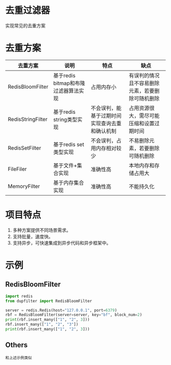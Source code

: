 # 去重过滤器

实现常见的去重方案

# 去重方案

| 去重方案             | 说明                       | 特点                     | 缺点                       |
|------------------|--------------------------|------------------------|--------------------------|  
| RedisBloomFilter | 基于redis bitmap和布隆过滤器算法实现 | 占用内存小                  | 有误判的情况且不容易删除元素，若要删除可随机删除 |
| RedisStringFilter     | 基于redis string类型实现       | 不会误判，能基于过期时间实现查询去重和确认机制 | 占用资源很大，需尽可能压缩和设置过期时间     |
| RedisSetFilter        | 基于redis set类型实现          | 不会误判，占用内存相对较少          | 不易删除元素，若要删除可随机删除         |
| FileFiler | 基于文件+集合实现 | 准确性高                   | 本地内存和存储占用大               |
| MemoryFilter | 基于内存集合实现 | 准确性高                   | 不能持久化                    |

# 项目特点

1. 多种方案提供不同场景需求。
2. 支持批量，速度快。
3. 支持异步，可快速集成到异步代码和异步框架中。

# 示例

## RedisBloomFilter

```python
import redis
from dupfilter import RedisBloomFilter

server = redis.Redis(host="127.0.0.1", port=6379)
rbf = RedisBloomFilter(server=server, key="bf", block_num=2)
print(rbf.insert_many(["1", "2", 3]))
rbf.insert_many(["1", "2", "3"])
print(rbf.insert_many(["1", "2", 3]))
```

## Others

    和上述示例类似